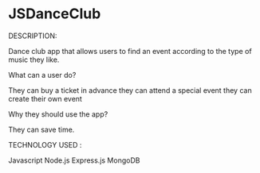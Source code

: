 # JSDanceClub

DESCRIPTION:

Dance club app that allows users to find an event according to the type of music they like.

What can a user do?

They can buy a ticket in advance
they can attend a special event
they can create their own event

Why they should use the app?

They can save time.

TECHNOLOGY USED :

Javascript
Node.js
Express.js
MongoDB

